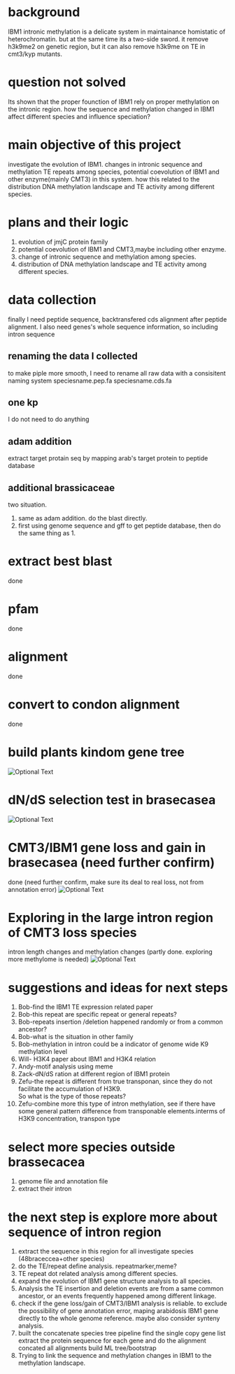 # background
IBM1 intronic methylation is a delicate system in maintainance homistatic of heterochromatin. 
but at the same time its a two-side sword. it remove h3k9me2 on genetic region, but it can also remove h3k9me on TE in cmt3/kyp mutants.
# question not solved
Its shown that the proper founction of IBM1 rely on proper methylation on the intronic region. how the sequence and methylation changed in IBM1 affect different species and influence speciation? 
# main objective of this project
investigate the evolution of IBM1. changes in intronic sequence and methylation TE repeats among species, potential coevolution of IBM1 and other enzyme(mainly CMT3) in this system. how this related to the distribution DNA methylation landscape and TE activity among different species.
# plans and their logic
1. evolution of jmjC protein family
2. potential coevolution of IBM1 and CMT3,maybe including other enzyme.
3. change of intronic sequence and methylation among species.
4. distribution of DNA methylation landscape and TE activity among different species.

# data collection
finally I need peptide sequence, backtransfered cds alignment after peptide alignment.
I also need genes's whole sequence information, so including intron sequence
## renaming the data I collected
to make piple more smooth, I need to rename all raw data with a consisitent naming system
speciesname.pep.fa
speciesname.cds.fa
## one kp
I do not need to do anything
## adam addition
extract target protain seq by mapping arab's target protein to peptide database
## additional brassicaceae
two situation.
1. same as adam addition. do the blast directly.
2. first using genome sequence and gff to get peptide database, then do the same thing as 1.
# extract best blast
done
# pfam
done
# alignment
done
# convert to condon alignment
done
# build plants kindom gene tree
![Optional Text](./png/1.tree.jmjC.1-02.png)
# dN/dS selection test in brasecasea
![Optional Text](./png/IBM1.dnds-01.tree.png)
# CMT3/IBM1 gene loss and gain in brasecasea (need further confirm)
done (need further confirm, make sure its deal to real loss, not from annotation error)
![Optional Text](./png/lossevents.ibm1,cmt3-01.png)
# Exploring in the large intron region of CMT3 loss species
intron length changes and methylation changes (partly done. exploring more methylome is needed)
![Optional Text](./png/genestructure.IBM1-01.png)
# suggestions and ideas for next steps
1. Bob-find the IBM1 TE expression related paper  
2. Bob-this repeat are specific repeat or general repeats?  
3. Bob-repeats insertion /deletion happened randomly or from a common ancestor?  
4. Bob-what is the situation in other family  
5. Bob-methylation in intron could be a indicator of genome wide K9 methylation level  
6. Will- H3K4 paper about IBM1 and H3K4 relation  
7. Andy-motif analysis using meme  
8. Zack-dN/dS ration at different region of IBM1 protein  
9. Zefu-the repeat is different from true transponan, since they do not facilitate the accumulation of H3K9.  
So what is the type of those repeats?  
10. Zefu-combine more this type of intron methylation, see if there have some general pattern difference from transponable   elements.interms of H3K9 concentration, transpon type  
# select more species outside brassecacea
1. genome file and annotation file
2. extract their intron
# the next step is explore more about sequence of intron region 
1. extract the sequence in this region for all investigate species (48braceccea+other species) 
2. do the TE/repeat define analysis. repeatmarker,meme?
3. TE repeat dot related analysis among different species.
4. expand the evolution of IBM1 gene structure analysis to all species.
4. Analysis the TE insertion and deletion events are from a same common ancestor, or an events frequently happened among different linkage.
5. check if the gene loss/gain of CMT3/IBM1 analysis is reliable. to exclude the possibility of gene annotation error, maping arabidosis IBM1 gene directly to the whole genome reference. maybe also consider synteny analysis.
6. built the concatenate species tree pipeline
find the single copy gene list
extract the protein sequence for each gene and do the alignment
concated all alignments
build ML tree/bootstrap
7. Trying to link the sequence and methylation changes in IBM1 to the methylation landscape.
